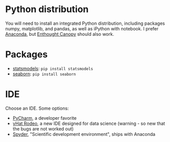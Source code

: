 
# Python distribution

You will need to install an integrated Python distribution, including packages numpy, matplotlib, and pandas, as well as iPython with notebook. I prefer [Anaconda](https://www.continuum.io/downloads), but [Enthought Canopy](https://www.enthought.com/products/canopy/) should also work.


# Packages

* [statsmodels](http://statsmodels.sourceforge.net/): `pip install statsmodels`
* [seaborn](http://stanford.edu/~mwaskom/software/seaborn/): `pip install seaborn`

# IDE

Choose an IDE. Some options:

* [PyCharm](https://www.jetbrains.com/pycharm/download/), a developer favorite
* [yHat Rodeo](https://www.yhat.com/products/rodeo), a new IDE designed for data science (warning - so new that the bugs are not worked out)
* [Spyder](https://pythonhosted.org/spyder/), "Scientific development environment", ships with Anaconda


